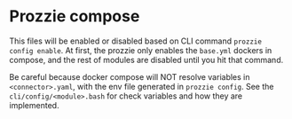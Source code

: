 # Prozzie compose
This files will be enabled or disabled based on CLI command
`prozzie config enable`. At first, the prozzie only enables the `base.yml`
dockers in compose, and the rest of modules are disabled until you hit that
command.

Be careful because docker compose will NOT resolve variables in
`<connector>.yaml`, with the env file generated in `prozzie config`.
See the `cli/config/<module>.bash` for check variables and how they are
implemented.
